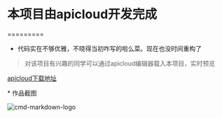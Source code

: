 # 本项目由apicloud开发完成
=========
* 代码实在不够优雅，不晓得当初咋写的啦么菜。现在也没时间重构了
> 对该项目有兴趣的同学可以通过apicloud编辑器载入本项目，实时预览
<p><a href="https://www.apicloud.com/">apicloud下载地址</a></p>
* 作品截图
<p><img src="https://github.com/LeeDeea/schoole-brotherhood/blob/master/%E6%A0%A1%E5%9B%AD%E6%B1%9F%E6%B9%96%E4%BA%86%E4%BD%9C%E5%93%81%E6%88%AA%E5%9B%BE.jpg" alt="cmd-markdown-logo" title="" /></p>
